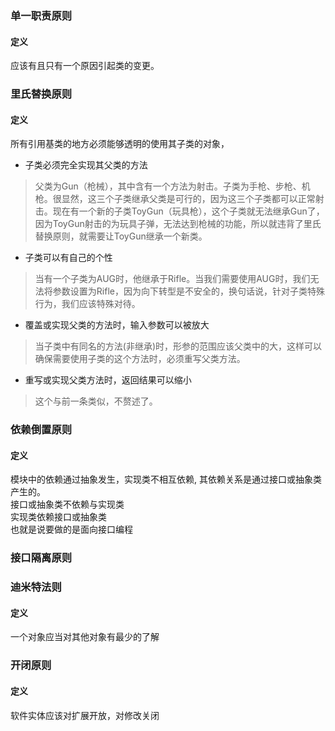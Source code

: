 ### 单一职责原则
#### 定义
应该有且只有一个原因引起类的变更。
### 里氏替换原则
#### 定义
所有引用基类的地方必须能够透明的使用其子类的对象，
- 子类必须完全实现其父类的方法  
>父类为Gun（枪械），其中含有一个方法为射击。子类为手枪、步枪、机枪。很显然，这三个子类继承父类是可行的，因为这三个子类都可以正常射击。现在有一个新的子类ToyGun（玩具枪），这个子类就无法继承Gun了，因为ToyGun射击的为玩具子弹，无法达到枪械的功能，所以就违背了里氏替换原则，就需要让ToyGun继承一个新类。
- 子类可以有自己的个性
> 当有一个子类为AUG时，他继承于Rifle。当我们需要使用AUG时，我们无法将参数设置为Rifle，因为向下转型是不安全的，换句话说，针对子类特殊行为，我们应该特殊对待。
- 覆盖或实现父类的方法时，输入参数可以被放大
> 当子类中有同名的方法(非继承)时，形参的范围应该父类中的大，这样可以确保需要使用子类的这个方法时，必须重写父类方法。
- 重写或实现父类方法时，返回结果可以缩小
> 这个与前一条类似，不赘述了。
### 依赖倒置原则
#### 定义
模块中的依赖通过抽象发生，实现类不相互依赖, 其依赖关系是通过接口或抽象类产生的。  
接口或抽象类不依赖与实现类  
实现类依赖接口或抽象类  
也就是说要做的是面向接口编程

### 接口隔离原则
### 迪米特法则
#### 定义
一个对象应当对其他对象有最少的了解
### 开闭原则
#### 定义
软件实体应该对扩展开放，对修改关闭
